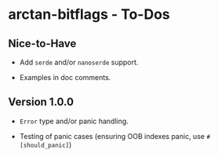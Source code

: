 # arctan-bitflags - To-Dos

## Nice-to-Have

- Add `serde` and/or `nanoserde` support.

- Examples in doc comments.

## Version 1.0.0

- `Error` type and/or panic handling.

- Testing of panic cases (ensuring OOB indexes panic, use `#[should_panic]`)
